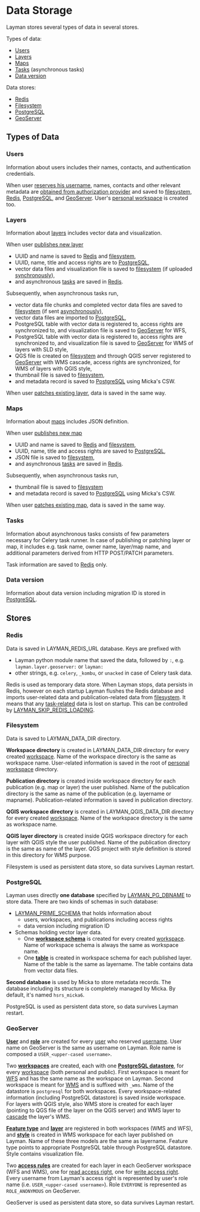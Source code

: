 # Data Storage

Layman stores several types of data in several stores.

Types of data:
- [Users](#users)
- [Layers](#layers)
- [Maps](#maps)
- [Tasks](#tasks) (asynchronous tasks)
- [Data version](#data-version)

Data stores:
- [Redis](#redis)
- [Filesystem](#filesystem)
- [PostgreSQL](#postgresql)
- [GeoServer](#geoserver)

## Types of Data

### Users
Information about users includes their names, contacts, and authentication credentials.

When user [reserves his username](rest.md#patch-current-user), names, contacts and other relevant metadata are [obtained from authorization provider](oauth2/index.md#fetch-user-related-metadata) and saved to [filesystem](#filesystem), [Redis](#redis), [PostgreSQL](#postgresql), and [GeoServer](#geoserver). User's [personal workspace](models.md#personal-workspace) is created too.

### Layers
Information about [layers](models.md#layer) includes vector data and visualization.

When user [publishes new layer](rest.md#post-layers)
- UUID and name is saved to [Redis](#redis) and [filesystem](#filesystem),
- UUID, name, title and access rights are to [PostgreSQL](#postgresql),
- vector data files and visualization file is saved to [filesystem](#filesystem) (if uploaded [synchronously](async-file-upload.md)),
- and asynchronous [tasks](#tasks) are saved in [Redis](#redis).

Subsequently, when asynchronous tasks run,
- vector data file chunks and completed vector data files are saved to [filesystem](#filesystem) (if sent [asynchronously](async-file-upload.md)),
- vector data files are imported to [PostgreSQL](#postgresql),
- PostgreSQL table with vector data is registered to, access rights are synchronized to, and visualization file is saved to [GeoServer](#geoserver) for WFS,
- PostgreSQL table with vector data is registered to, access rights are synchronized to, and visualization file is saved to [GeoServer](#geoserver) for WMS of layers with SLD style,
- QGS file is created on [filesystem](#filesystem) and through QGIS server registered to [GeoServer](#geoserver) with WMS cascade, access rights are synchronized, for WMS of layers with QGIS style,
- thumbnail file is saved to [filesystem](#filesystem),
- and metadata record is saved to [PostgreSQL](#postgresql) using Micka's CSW.

When user [patches existing layer](rest.md#patch-layer), data is saved in the same way.

### Maps
Information about [maps](models.md#map) includes JSON definition.

When user [publishes new map](rest.md#post-maps)
- UUID and name is saved to [Redis](#redis) and [filesystem](#filesystem),
- UUID, name, title and access rights are saved to [PostgreSQL](#postgresql),
- JSON file is saved to [filesystem](#filesystem),
- and asynchronous [tasks](#tasks) are saved in [Redis](#redis).

Subsequently, when asynchronous tasks run,
- thumbnail file is saved to [filesystem](#filesystem)
- and metadata record is saved to [PostgreSQL](#postgresql) using Micka's CSW.

When user [patches existing map](rest.md#patch-map), data is saved in the same way.

### Tasks
Information about asynchronous tasks consists of few parameters necessary for Celery task runner. In case of publishing or patching layer or map, it includes e.g. task name, owner name, layer/map name, and additional parameters derived from HTTP POST/PATCH parameters.

Task information are saved to [Redis](#redis) only.

### Data version
Information about data version including migration ID is stored in [PostgreSQL](#postgresql).

## Stores
### Redis
Data is saved in LAYMAN_REDIS_URL database. Keys are prefixed with
- Layman python module name that saved the data, followed by `:`, e.g. `layman.layer.geoserver:` or `layman:`
- other strings, e.g. `celery`, `_kombu`, or `unacked` in case of Celery task data.

Redis is used as temporary data store. When Layman stops, data persists in Redis, however on each startup Layman flushes the Redis database and imports user-related data and publication-related data from [filesystem](#filesystem). It means that any [task-related](#tasks) data is lost on startup. This can be controlled by [LAYMAN_SKIP_REDIS_LOADING](env-settings.md#LAYMAN_SKIP_REDIS_LOADING).

### Filesystem
Data is saved to LAYMAN_DATA_DIR directory.

**Workspace directory** is created in LAYMAN_DATA_DIR directory for every created [workspace](models.md#workspace). Name of the workspace directory is the same as workspace name. User-related information is saved in the root of [personal workspace](models.md#personal-workspace) directory.

**Publication directory** is created inside workspace directory for each publication (e.g. map or layer) the user published. Name of the publication directory is the same as name of the publication (e.g. layername or mapname). Publication-related information is saved in publication directory.

**QGIS workspace directory** is created in LAYMAN_QGIS_DATA_DIR directory for every created [workspace](models.md#workspace). Name of the workspace directory is the same as workspace name.

**QGIS layer directory** is created inside QGIS workspace directory for each layer with QGIS style the user published. Name of the publication directory is the same as name of the layer. QGS project with style definition is stored in this directory for WMS purpose.

Filesystem is used as persistent data store, so data survives Layman restart.
 
### PostgreSQL
Layman uses directly **one database** specified by [LAYMAN_PG_DBNAME](env-settings.md#LAYMAN_PG_DBNAME) to store data. There are two kinds of schemas in such database:
- [LAYMAN_PRIME_SCHEMA](env-settings.md#LAYMAN_PRIME_SCHEMA) that holds information about
   - users, workspaces, and publications including access rights
   - data version including migration ID
- Schemas holding vector layer data.
    - One **[workspace schema](https://www.postgresql.org/docs/9.1/ddl-schemas.html)** is created for every created [workspace](models.md#workspace). Name of workspace schema is always the same as workspace name.
    - One **[table](https://www.postgresql.org/docs/9.1/sql-createtable.html)** is created in workspace schema for each published layer. Name of the table is the same as layername. The table contains data from vector data files.

**Second database** is used by Micka to store metadata records. The database including its structure is completely managed by Micka. By default, it's named `hsrs_micka6`.

PostgreSQL is used as persistent data store, so data survives Layman restart.

### GeoServer
**[User](https://docs.geoserver.org/stable/en/user/security/webadmin/ugr.html)** and **[role](https://docs.geoserver.org/stable/en/user/security/webadmin/ugr.html)** are created for every [user](models.md#user) who reserved [username](models.md#username). User name on GeoServer is the same as username on Layman. Role name is composed a `USER_<upper-cased username>`.

Two **[workspaces](https://docs.geoserver.org/stable/en/user/data/webadmin/workspaces.html)** are created, each with one **[PostgreSQL datastore](https://docs.geoserver.org/latest/en/user/data/app-schema/data-stores.html#postgis)**, for every [workspace](models.md#workspace) (both personal and public). First workspace is meant for [WFS](endpoints.md#web-feature-service) and has the same name as the workspace on Layman. Second workspace is meant for [WMS](endpoints.md#web-map-service) and is suffixed with `_wms`. Name of the datastore is `postgresql` for both workspaces. Every workspace-related information (including PostgreSQL datastore) is saved inside workspace. For layers with QGIS style, also WMS store is created for each layer (pointing to QGS file of the layer on the QGIS server) and WMS layer to [cascade](https://docs.geoserver.org/stable/en/user/data/cascaded/wms.html) the layer's WMS.

**[Feature type](https://docs.geoserver.org/stable/en/user/rest/api/featuretypes.html)** and **[layer](https://docs.geoserver.org/stable/en/user/data/webadmin/layers.html)** are registered in both workspaces (WMS and WFS), and **[style](https://docs.geoserver.org/latest/en/user/styling/webadmin/index.html)** is created in WMS workspace for each layer published on Layman. Name of these three models are the same as layername. Feature type points to appropriate PostgreSQL table through PostgreSQL datastore. Style contains visualization file.

Two **[access rules](https://docs.geoserver.org/stable/en/user/security/layer.html)** are created for each layer in each GeoServer workspace (WFS and WMS), one for [read access right](security.md#publication-access-rights), one for [write access right](security.md#publication-access-rights). Every username from Layman's access right is represented by user's role name (i.e. `USER_<upper-cased username>`). Role `EVERYONE` is represented as `ROLE_ANONYMOUS` on GeoServer.

GeoServer is used as persistent data store, so data survives Layman restart.
